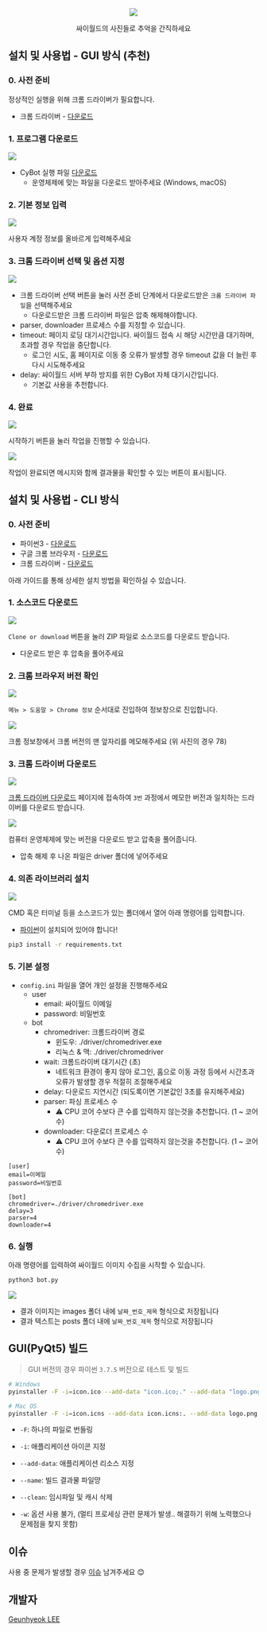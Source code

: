 
<div align="center">
  <img src="./logo.png">

싸이월드의 사진들로 추억을 간직하세요
</div>

## 설치 및 사용법 - GUI 방식 (추천)

### 0. 사전 준비

정상적인 실행을 위해 크롬 드라이버가 필요합니다.
- 크롬 드라이버 - [다운로드](https://sites.google.com/a/chromium.org/chromedriver/downloads)

### 1. 프로그램 다운로드

<img src="./guide/gui/1.png">

- CyBot 실행 파일 [다운로드](#)
  - 운영체제에 맞는 파일을 다운로드 받아주세요 (Windows, macOS)

### 2. 기본 정보 입력

<img src="./guide/gui/2.png">

사용자 계정 정보를 올바르게 입력해주세요

### 3. 크롬 드라이버 선택 및 옵션 지정

<img src="./guide/gui/3.png">

- 크롬 드라이버 선택 버튼을 눌러 사전 준비 단계에서 다운로드받은 `크롬 드라이버 파일`을 선택해주세요
  - 다운로드받은 크롬 드라이버 파일은 압축 해제해야합니다.
- parser, downloader 프로세스 수를 지정할 수 있습니다.
- timeout: 페이지 로딩 대기시간입니다. 싸이월드 접속 시 해당 시간만큼 대기하며, 초과할 경우 작업을 중단합니다.
  - 로그인 시도, 홈 페이지로 이동 중 오류가 발생할 경우 timeout 값을 더 늘린 후 다시 시도해주세요
- delay: 싸이월드 서버 부하 방지를 위한 CyBot 자체 대기시간입니다.
  - 기본값 사용을 추천합니다.

### 4. 완료

<img src="./guide/gui/4.png">

시작하기 버튼을 눌러 작업을 진행할 수 있습니다.

<img src="./guide/gui/5.png">

작업이 완료되면 메시지와 함께 결과물을 확인할 수 있는 버튼이 표시됩니다.


## 설치 및 사용법 - CLI 방식

### 0. 사전 준비

- 파이썬3 - [다운로드](https://www.python.org/downloads/release/python-365)
- 구글 크롬 브라우저 - [다운로드](https://www.google.com/intl/ko/chrome)
- 크롬 드라이버 - [다운로드](https://sites.google.com/a/chromium.org/chromedriver/downloads)

아래 가이드를 통해 상세한 설치 방법을 확인하실 수 있습니다.



### 1. 소스코드 다운로드

<img src="./guide/cli/1.png">

`Clone or download` 버튼을 눌러 ZIP 파일로 소스코드를 다운로드 받습니다.
- 다운로드 받은 후 압축을 풀어주세요

### 2. 크롬 브라우저 버전 확인

<img src="./guide/cli/2.png">

`메뉴 > 도움말 > Chrome 정보` 순서대로 진입하여 정보창으로 진입합니다.

<img src="./guide/cli/3.png">

크롬 정보창에서 크롬 버전의 맨 앞자리를 메모해주세요 (위 사진의 경우 78)

### 3. 크롬 드라이버 다운로드

<img src="./guide/cli/4.png">

[크롬 드라이버 다운로드](https://chromedriver.chromium.org/downloads) 페이지에 접속하여 `3번` 과정에서 메모한 버전과 일치하는 드라이버를 다운로드 받습니다.

<img src="./guide/cli/5.png">

컴퓨터 운영체제에 맞는 버전을 다운로드 받고 압축을 풀어줍니다.
- 압축 해제 후 나온 파일은 driver 폴더에 넣어주세요

### 4. 의존 라이브러리 설치

<img src="./guide/cli/6.png">

CMD 혹은 터미널 등을 소스코드가 있는 폴더에서 열어 아래 명령어를 입력합니다.

- [파이썬](https://www.python.org/downloads/release/python-365)이 설치되어 있어야 합니다!

```bash
pip3 install -r requirements.txt
```

### 5. 기본 설정

- `config.ini` 파일을 열어 개인 설정을 진행해주세요
  - user
    - email: 싸이월드 이메일
    - password: 비밀번호
  - bot
    - chromedriver: 크롬드라이버 경로
      - 윈도우: ./driver/chromedriver.exe
      - 리눅스 & 맥: ./driver/chromedriver
    - wait: 크롬드라이버 대기시간 (초)
      - 네트워크 환경이 좋지 않아 로그인, 홈으로 이동 과정 등에서 시간초과 오류가 발생할 경우 적절히 조절해주세요
    - delay: 다운로드 지연시간 (되도록이면 기본값인 3초를 유지해주세요)
    - parser: 파싱 프로세스 수
      - ⚠️ CPU 코어 수보다 큰 수를 입력하지 않는것을 추천합니다. (1 ~ 코어 수)
    - downloader: 다운로더 프로세스 수
      - ⚠️ CPU 코어 수보다 큰 수를 입력하지 않는것을 추천합니다. (1 ~ 코어 수)

```
[user]
email=이메일
password=비밀번호

[bot]
chromedriver=./driver/chromedriver.exe
delay=3
parser=4
downloader=4
```

### 6. 실행

아래 명령어를 입력하여 싸이월드 이미지 수집을 시작할 수 있습니다.

```bash
python3 bot.py
```

<img src="./guide/cli/7.png">

- 결과 이미지는 images 폴더 내에 `날짜_번호_제목` 형식으로 저장됩니다
- 결과 텍스트는 posts 폴더 내에 `날짜_번호_제목` 형식으로 저장됩니다


## GUI(PyQt5) 빌드

> GUI 버전의 경우 파이썬 `3.7.5` 버전으로 테스트 및 빌드

```bash
# Windows
pyinstaller -F -i=icon.ico --add-data "icon.ico;." --add-data "logo.png;." --add-data "loading.gif;." --name CyBot --clean bot-gui.py

# Mac OS
pyinstaller -F -i=icon.icns --add-data icon.icns:. --add-data logo.png:. --add-data loading.gif:. --name CyBot --clean bot-gui.py
```

- `-F`: 하나의 파일로 번들링
- `-i`: 애플리케이션 아이콘 지정
- `--add-data`: 애플리케이션 리소스 지정
- `--name`: 빌드 결과물 파일먕
- `--clean`: 임시파일 및 캐시 삭제

- `-w`: 옵션 사용 불가, (멀티 프로세싱 관련 문제가 발생.. 해결하기 위해 노력했으나 문제점을 찾지 못함)

## 이슈
사용 중 문제가 발생할 경우 [이슈](https://github.com/leegeunhyeok/cyworld-bot/issues) 남겨주세요 😊

## 개발자
[Geunhyeok LEE](https://github.com/leegeunhyeok)
